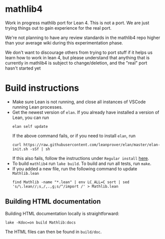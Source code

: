 # mathlib4

Work in progress mathlib port for Lean 4.
This is not a port.
We are just trying things out
to gain experience for
the real port.

We're not planning
to have any review standards
in the mathlib4 repo
higher than your average wiki
during this experimentation phase.

We don't want to discourage others from trying to port stuff if it helps us learn how to work in lean 4,
but please understand that anything that is currently in mathlib4 is subject to change/deletion,
and the "real" port hasn't started yet

# Build instructions

* Make sure Lean is not running, and close all instances of VSCode running Lean processes.
* Get the newest version of `elan`. If you already have installed a version of Lean, you can run
  ```
  elan self update
  ```
  If the above command fails, or if you need to install `elan`, run
  ```
  curl https://raw.githubusercontent.com/leanprover/elan/master/elan-init.sh -sSf | sh
  ```
  If this also fails, follow the instructions under `Regular install` [here](https://leanprover-community.github.io/get_started.html).
* To build `mathlib4` run `lake build`. To build and run all tests, run `make`.
* If you added a new file, run the following command to update `Mathlib.lean`
  ```
  find Mathlib -name "*.lean" | env LC_ALL=C sort | sed 's/\.lean//;s,/,.,g;s/^/import /' > Mathlib.lean
  ```
## Building HTML documentation
Building HTML documentation locally is straightforward:
```
lake -Kdoc=on build Mathlib:docs
```
The HTML files can then be found in `build/doc`.
